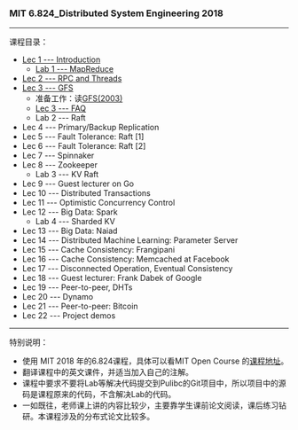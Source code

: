 ### MIT 6.824_Distributed System Engineering 2018     
***
课程目录：  
* [Lec 1 ---  Introduction](Lec1_Introduction/Lec1_Chinese.md)    
    * [Lab 1 --- MapReduce](Lec1_Introduction/Lab1.md) 
* [Lec 2 --- RPC and Threads](Lec2_RPC_and_Threads/Lec2_Chinese.md)  
* [Lec 3 --- GFS](Lec3_GFS/Lec3_Chinese.md)   
    * 准备工作：读[GFS(2003)](Lec3_GFS/The_Google_File_System.pdf) 
    * [Lec 3 --- FAQ](Lec3_GFS/GFS_FAQ_Chinese.md)  
    * Lab 2 --- Raft 
* Lec 4 --- Primary/Backup Replication   
* Lec 5 --- Fault Tolerance: Raft [1]  
* Lec 6 --- Fault Tolerance: Raft [2]   
* Lec 7 --- Spinnaker     
* Lec 8 --- Zookeeper   
    * Lab 3 --- KV Raft   
* Lec 9 --- Guest lecturer on Go  
* Lec 10 --- Distributed Transactions   
* Lec 11 --- Optimistic Concurrency Control   
* Lec 12 --- Big Data: Spark  
    * Lab 4 --- Sharded KV
* Lec 13 --- Big Data: Naiad    
* Lec 14 --- Distributed Machine Learning: Parameter Server  
* Lec 15 --- Cache Consistency: Frangipani    
* Lec 16 --- Cache Consistency: Memcached at Facebook    
* Lec 17 --- Disconnected Operation, Eventual Consistency  
* Lec 18 --- Guest lecturer: Frank Dabek of Google    
* Lec 19 --- Peer-to-peer, DHTs  
* Lec 20 --- Dynamo     
* Lec 21 --- Peer-to-peer: Bitcoin    
* Lec 22 --- Project demos

***   
特别说明：
* 使用 MIT 2018 年的6.824课程，具体可以看MIT Open Course 的[课程地址](https://pdos.csail.mit.edu/6.824/index.html)。
* 翻译课程中的英文课件，并适当加入自己的注解。
* 课程中要求不要将Lab等解决代码提交到Pulibc的Git项目中，所以项目中的源码是课程原来的代码，不含解决Lab的代码。
* 一如既往，老师课上讲的内容比较少，主要靠学生课前论文阅读，课后练习钻研。本课程涉及的分布式论文比较多。

